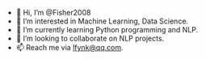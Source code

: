 - 👋 Hi, I’m @Fisher2008
- 👀 I’m interested in Machine Learning, Data Science.
- 🌱 I’m currently learning Python programming and NLP.
- 💞️ I’m looking to collaborate on NLP projects.
- 📫 Reach me via <lfynk@qq.com>. 

<!---
Fisher2008/Fisher2008 is a ✨ special ✨ repository because its `README.md` (this file) appears on your GitHub profile.
You can click the Preview link to take a look at your changes.
--->
